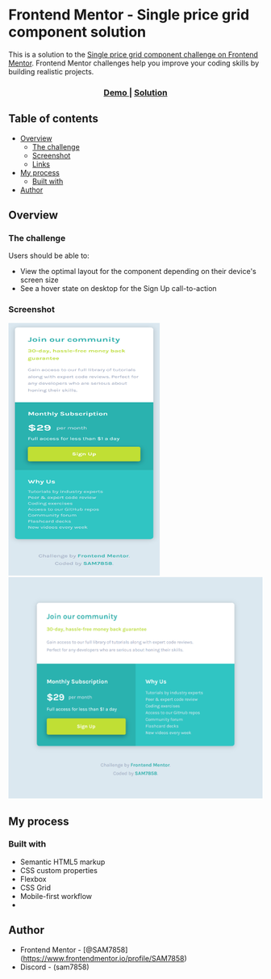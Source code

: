 # Frontend Mentor - Single price grid component solution

This is a solution to the [Single price grid component challenge on Frontend Mentor](https://www.frontendmentor.io/challenges/single-price-grid-component-5ce41129d0ff452fec5abbbc). Frontend Mentor challenges help you improve your coding skills by building realistic projects. 

<div align="center">
  <h3>
    <a href="https://single-price-grid-component-sam7858.netlify.app/">
      Demo
    </a>
    <span> | </span>
    <a href="https://github.com/SAM7858/Single-Price-Grid-Component-.git">
      Solution
    </a>
  </h3>
</div>

## Table of contents

- [Overview](#overview)
  - [The challenge](#the-challenge)
  - [Screenshot](#screenshot)
  - [Links](#links)
- [My process](#my-process)
  - [Built with](#built-with)
- [Author](#author)

## Overview

### The challenge

Users should be able to:

- View the optimal layout for the component depending on their device's screen size
- See a hover state on desktop for the Sign Up call-to-action

### Screenshot

<img src="images/Screen Shot Mobile.png" width="300" height="500">
<br>
<img src="images/Screen Shot Desktop.png">

## My process

### Built with

- Semantic HTML5 markup
- CSS custom properties
- Flexbox
- CSS Grid
- Mobile-first workflow
- 
## Author

- Frontend Mentor - [@SAM7858] (https://www.frontendmentor.io/profile/SAM7858)
- Discord - (sam7858)

